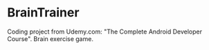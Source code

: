 # BrainTrainer
Coding project from Udemy.com: "The Complete Android Developer Course". Brain exercise game.
